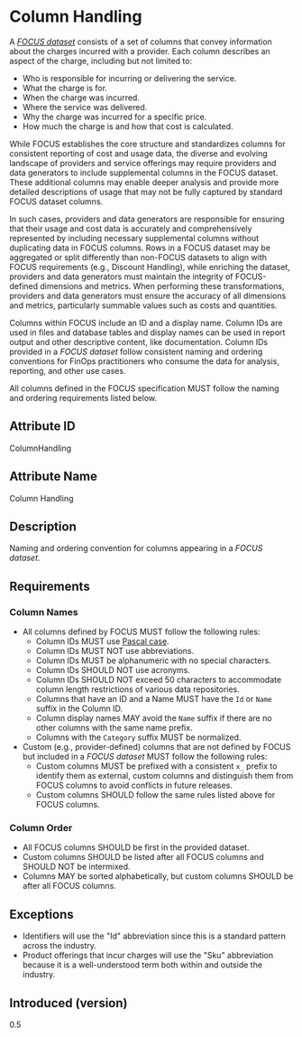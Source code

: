 # Column Handling

A [*FOCUS dataset*](#glossary:FOCUS-dataset) consists of a set of columns that convey information about the charges incurred with a provider. Each column describes an aspect of the charge, including but not limited to:

* Who is responsible for incurring or delivering the service.
* What the charge is for.
* When the charge was incurred.
* Where the service was delivered.
* Why the charge was incurred for a specific price.
* How much the charge is and how that cost is calculated.

While FOCUS establishes the core structure and standardizes columns for consistent reporting of cost and usage data, the diverse and evolving landscape of providers and service offerings may require providers and data generators to include supplemental columns in the FOCUS dataset. These additional columns may enable deeper analysis and provide more detailed descriptions of usage that may not be fully captured by standard FOCUS dataset columns.

In such cases, providers and data generators are responsible for ensuring that their usage and cost data is accurately and comprehensively represented by including necessary supplemental columns without duplicating data in FOCUS columns. Rows in a FOCUS dataset may be aggregated or split differently than non-FOCUS datasets to align with FOCUS requirements (e.g., Discount Handling), while enriching the dataset, providers and data generators must maintain the integrity of FOCUS-defined dimensions and metrics. When performing these transformations, providers and data generators must ensure the accuracy of all dimensions and metrics, particularly summable values such as costs and quantities.

Columns within FOCUS include an ID and a display name. Column IDs are used in files and database tables and display names can be used in report output and other descriptive content, like documentation. Column IDs provided in a *FOCUS dataset* follow consistent naming and ordering conventions for FinOps practitioners who consume the data for analysis, reporting, and other use cases.

All columns defined in the FOCUS specification MUST follow the naming and ordering requirements listed below.

## Attribute ID

ColumnHandling

## Attribute Name

Column Handling

## Description

Naming and ordering convention for columns appearing in a *FOCUS dataset*.

## Requirements


### Column Names

* All columns defined by FOCUS MUST follow the following rules:
  * Column IDs MUST use [Pascal case](#glossary:pascalcase).
  * Column IDs MUST NOT use abbreviations.
  * Column IDs MUST be alphanumeric with no special characters.
  * Column IDs SHOULD NOT use acronyms.
  * Column IDs SHOULD NOT exceed 50 characters to accommodate column length restrictions of various data repositories.
  * Columns that have an ID and a Name MUST have the `Id` or `Name` suffix in the Column ID.
  * Column display names MAY avoid the `Name` suffix if there are no other columns with the same name prefix.
  * Columns with the `Category` suffix MUST be normalized.
* Custom (e.g., provider-defined) columns that are not defined by FOCUS but included in a *FOCUS dataset* MUST follow the following rules:
  * Custom columns MUST be prefixed with a consistent `x_` prefix to identify them as external, custom columns and distinguish them from FOCUS columns to avoid conflicts in future releases.
  * Custom columns SHOULD follow the same rules listed above for FOCUS columns.

### Column Order

* All FOCUS columns SHOULD be first in the provided dataset.
* Custom columns SHOULD be listed after all FOCUS columns and SHOULD NOT be intermixed.
* Columns MAY be sorted alphabetically, but custom columns SHOULD be after all FOCUS columns.

## Exceptions

* Identifiers will use the "Id" abbreviation since this is a standard pattern across the industry.
* Product offerings that incur charges will use the "Sku" abbreviation because it is a well-understood term both within and outside the industry.

## Introduced (version)

0.5
